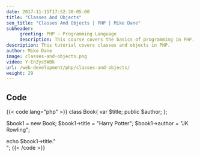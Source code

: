 ```yaml
---
date: 2017-11-15T17:52:38-05:00
title: "Classes And Objects"
seo_title: "Classes And Objects | PHP | Mike Dane"
subheader:
     greeting: PHP - Programming Language
     description: This course covers the basics of programming in PHP. Work your way through the videos/articles and I'll teach you everything you need to know to start your programming journey!
description: This tutorial covers classes and objects in PHP.
author: Mike Dane
image: classes-and-objects.png
video: Y-EnZys5WBk
url: /web-development/php/classes-and-objects/
weight: 29
---
```


## Code

{{< code lang="php" >}}
class Book{
     var $title;
     public $author;
};


$book1 = new Book;
$book1->title = "Harry Potter";
$book1->author = "JK Rowling";

echo $book1->title."<br>";
{{< /code >}}